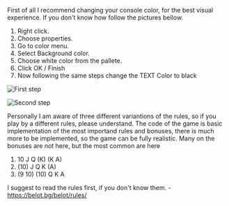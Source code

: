 First of all I recommend changing your console color, for the best visual experience. If you don't know how follow the pictures bellow.
1. Right click.
2. Choose properties.
3. Go to color menu.
4. Select Background color.
5. Choose white color from the pallete.
6. Click OK / Finish
7. Now following the same steps change the TEXT Color to black


![First step](https://user-images.githubusercontent.com/77575817/172133894-6dc60363-0549-413a-832b-757bf9b8c559.png)




![Second step](https://user-images.githubusercontent.com/77575817/172134079-6de6a4af-3f3b-469e-9a2b-5964bb99e778.png)





Personally I am aware of three different variantions of the rules, so if you play by a different rules, please understand.
The code of the game is basic implementation of the most importand rules and bonuses, there is much more to be implemented, so the game can be fully realistic.
Many on the bonuses are not here, but the most common are here


1. 10 J Q (K) (K A)
2. (10) J Q K (A)
3. (9 10) (10) Q K A


I suggest to read the rules first, if you don't know them. - https://belot.bg/belot/rules/
